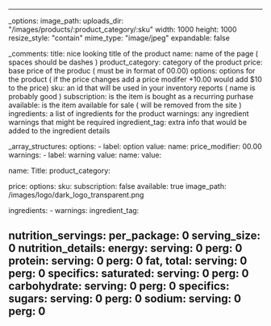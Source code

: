---

_options:
  image_path:
    uploads_dir: "/images/products/:product_category/:sku"
    width: 1000
    height: 1000
    resize_style: "contain"
    mime_type: "image/jpeg"
    expandable: false

_comments:
  title: nice looking title of the product
  name: name of the page ( spaces should be dashes )
  product_category: category of the product
  price: base price of the produc ( must be in format of 00.00)
  options: options for the product ( if the price changes add a price modifer +10.00 would add $10 to the price)
  sku: an id that will be used in your inventory reports ( name is probably good )
  subscription: is the item is bought as a recurring purhase
  available: is the item available for sale ( will be removed from the site )
  ingredients: a list of ingredients for the product
  warnings: any ingredient warnings that might be required
  ingredient_tag: extra info that would be added to the ingredient details

_array_structures:
    options:
        - label: option
          value: 
            name: 
            price_modifier: 00.00
    warnings:
        - label: warning
          value: 
            name: 
            value:

name:
Title: 
product_category:

price: 
options: 
sku: 
subscription: false
available: true
image_path: /images/logo/dark_logo_transparent.png

ingredients:
    - 
warnings:
ingredient_tag: 

nutrition_servings:
    per_package: 0
    serving_size: 0
nutrition_details:
    energy: 
        serving: 0
        perg: 0
    protein:
        serving: 0
        perg: 0
    fat, total:
        serving: 0
        perg: 0
        specifics:
            saturated:
                serving: 0
                perg: 0
    carbohydrate:
        serving: 0
        perg: 0
        specifics:
            sugars:
                serving: 0
                perg: 0
    sodium:
        serving: 0
        perg: 0
---